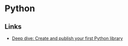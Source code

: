 # Python

## Links
* [Deep dive: Create and publish your first Python library](https://towardsdatascience.com/deep-dive-create-and-publish-your-first-python-library-f7f618719e14)
